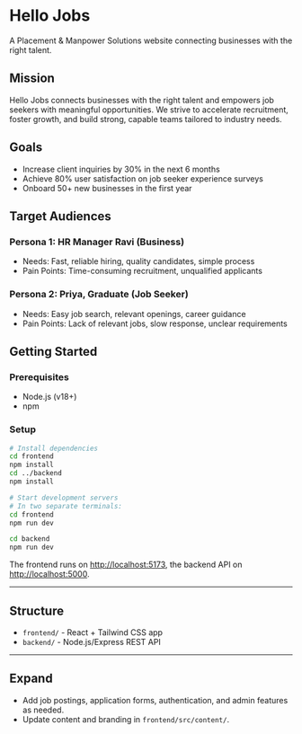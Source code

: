 # Hello Jobs

A Placement & Manpower Solutions website connecting businesses with the right talent.

## Mission

Hello Jobs connects businesses with the right talent and empowers job seekers with meaningful opportunities. We strive to accelerate recruitment, foster growth, and build strong, capable teams tailored to industry needs.

## Goals

- Increase client inquiries by 30% in the next 6 months
- Achieve 80% user satisfaction on job seeker experience surveys
- Onboard 50+ new businesses in the first year

## Target Audiences

### Persona 1: HR Manager Ravi (Business)
- Needs: Fast, reliable hiring, quality candidates, simple process
- Pain Points: Time-consuming recruitment, unqualified applicants

### Persona 2: Priya, Graduate (Job Seeker)
- Needs: Easy job search, relevant openings, career guidance
- Pain Points: Lack of relevant jobs, slow response, unclear requirements

## Getting Started

### Prerequisites

- Node.js (v18+)
- npm

### Setup

```sh
# Install dependencies
cd frontend
npm install
cd ../backend
npm install

# Start development servers
# In two separate terminals:
cd frontend
npm run dev

cd backend
npm run dev
```

The frontend runs on [http://localhost:5173](http://localhost:5173), the backend API on [http://localhost:5000](http://localhost:5000).

---

## Structure

- `frontend/` - React + Tailwind CSS app
- `backend/`  - Node.js/Express REST API

---

## Expand

- Add job postings, application forms, authentication, and admin features as needed.
- Update content and branding in `frontend/src/content/`.